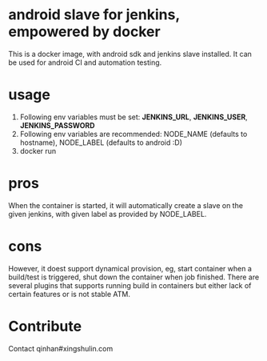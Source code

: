 android slave for jenkins, empowered by docker
====

This is a docker image, with android sdk and jenkins slave installed. It can be used for android CI and automation testing.

usage
====
1. Following env variables must be set: **JENKINS_URL**, **JENKINS_USER**, **JENKINS_PASSWORD**
2. Following env variables are recommended: NODE_NAME (defaults to hostname), NODE_LABEL (defaults to android :D)
3. docker run

pros
====
When the container is started, it will automatically create a slave on the given jenkins, with given label as provided by NODE_LABEL.

cons
====
However, it doest support dynamical provision, eg, start container when a build/test is triggered, shut down the container when job finished. There are several plugins that supports running build in containers but either lack of certain features or is not stable ATM.

Contribute
====
Contact qinhan#xingshulin.com

